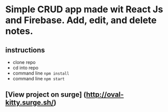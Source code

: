 # Simple CRUD app made wit React Js and Firebase. Add, edit, and delete notes.

## instructions
* clone repo
* cd into repo
* command line
`npm install`
* command line
`npm start`
## [View project on surge] (http://oval-kitty.surge.sh/) 
